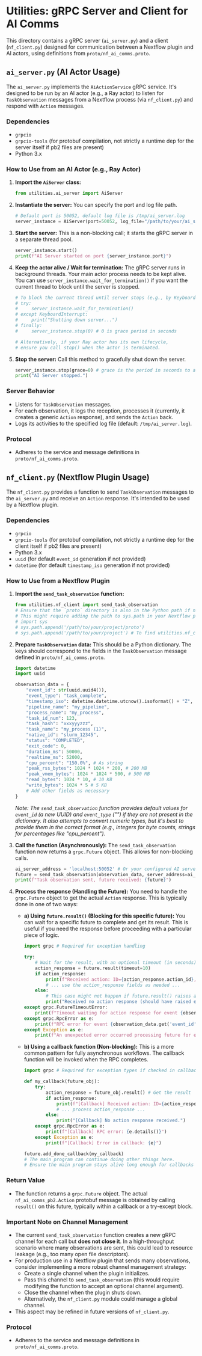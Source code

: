 # Utilities: gRPC Server and Client for AI Comms

This directory contains a gRPC server (`ai_server.py`) and a client (`nf_client.py`) designed for communication between a Nextflow plugin and AI actors, using definitions from `proto/nf_ai_comms.proto`.

## `ai_server.py` (AI Actor Usage)

The `ai_server.py` implements the `AiActionService` gRPC service. It's designed to be run by an AI actor (e.g., a Ray actor) to listen for `TaskObservation` messages from a Nextflow process (via `nf_client.py`) and respond with `Action` messages.

### Dependencies
- `grpcio`
- `grpcio-tools` (for protobuf compilation, not strictly a runtime dep for the server itself if pb2 files are present)
- Python 3.x

### How to Use from an AI Actor (e.g., Ray Actor)

1.  **Import the `AiServer` class:**
    ```python
    from utilities.ai_server import AiServer
    ```

2.  **Instantiate the server:**
    You can specify the port and log file path.
    ```python
    # Default port is 50052, default log file is /tmp/ai_server.log
    server_instance = AiServer(port=50052, log_file="/path/to/your/ai_server.log")
    ```

3.  **Start the server:**
    This is a non-blocking call; it starts the gRPC server in a separate thread pool.
    ```python
    server_instance.start()
    print(f"AI Server started on port {server_instance.port}")
    ```

4.  **Keep the actor alive / Wait for termination:**
    The gRPC server runs in background threads. Your main actor process needs to be kept alive. You can use `server_instance.wait_for_termination()` if you want the current thread to block until the server is stopped.
    ```python
    # To block the current thread until server stops (e.g., by KeyboardInterrupt or programmatically)
    # try:
    #     server_instance.wait_for_termination()
    # except KeyboardInterrupt:
    #     print("Shutting down server...")
    # finally:
    #     server_instance.stop(0) # 0 is grace period in seconds

    # Alternatively, if your Ray actor has its own lifecycle,
    # ensure you call stop() when the actor is terminated.
    ```

5.  **Stop the server:**
    Call this method to gracefully shut down the server.
    ```python
    server_instance.stop(grace=0) # grace is the period in seconds to allow ongoing RPCs to complete.
    print("AI Server stopped.")
    ```

### Server Behavior
-   Listens for `TaskObservation` messages.
-   For each observation, it logs the reception, processes it (currently, it creates a generic `Action` response), and sends the `Action` back.
-   Logs its activities to the specified log file (default: `/tmp/ai_server.log`).

### Protocol
-   Adheres to the service and message definitions in `proto/nf_ai_comms.proto`.

## `nf_client.py` (Nextflow Plugin Usage)

The `nf_client.py` provides a function to send `TaskObservation` messages to the `ai_server.py` and receive an `Action` response. It's intended to be used by a Nextflow plugin.

### Dependencies
- `grpcio`
- `grpcio-tools` (for protobuf compilation, not strictly a runtime dep for the client itself if pb2 files are present)
- Python 3.x
- `uuid` (for default `event_id` generation if not provided)
- `datetime` (for default `timestamp_iso` generation if not provided)

### How to Use from a Nextflow Plugin

1.  **Import the `send_task_observation` function:**
    ```python
    from utilities.nf_client import send_task_observation
    # Ensure that the `proto` directory is also in the Python path if nf_ai_comms_pb2 is not installed globally.
    # This might require adding the path to sys.path in your Nextflow plugin script:
    # import sys
    # sys.path.append('/path/to/your/project/proto')
    # sys.path.append('/path/to/your/project') # To find utilities.nf_client
    ```

2.  **Prepare `TaskObservation` data:**
    This should be a Python dictionary. The keys should correspond to the fields in the `TaskObservation` message defined in `proto/nf_ai_comms.proto`.
    ```python
    import datetime
    import uuid

    observation_data = {
        "event_id": str(uuid.uuid4()),
        "event_type": "task_complete",
        "timestamp_iso": datetime.datetime.utcnow().isoformat() + "Z",
        "pipeline_name": "my_pipeline",
        "process_name": "my_process",
        "task_id_num": 123,
        "task_hash": "xxxyyyzzz",
        "task_name": "my_process (1)",
        "native_id": "slurm_12345",
        "status": "COMPLETED",
        "exit_code": 0,
        "duration_ms": 50000,
        "realtime_ms": 52000,
        "cpu_percent": "150.0%", # As string
        "peak_rss_bytes": 1024 * 1024 * 200, # 200 MB
        "peak_vmem_bytes": 1024 * 1024 * 500, # 500 MB
        "read_bytes": 1024 * 10, # 10 KB
        "write_bytes": 1024 * 5 # 5 KB
        # Add other fields as necessary
    }
    ```
    *Note: The `send_task_observation` function provides default values for `event_id` (a new UUID) and `event_type` ("") if they are not present in the dictionary. It also attempts to convert numeric types, but it's best to provide them in the correct format (e.g., integers for byte counts, strings for percentages like "cpu_percent").*


3.  **Call the function (Asynchronously):**
    The `send_task_observation` function now returns a `grpc.Future` object. This allows for non-blocking calls.
    ```python
    ai_server_address = 'localhost:50052' # Or your configured AI server address
    future = send_task_observation(observation_data, server_address=ai_server_address)
    print(f"Task observation sent, future received: {future}")
    ```

4.  **Process the response (Handling the Future):**
    You need to handle the `grpc.Future` object to get the actual `Action` response. This is typically done in one of two ways:

    *   **a) Using `future.result()` (Blocking for this specific future):**
        You can wait for a specific future to complete and get its result. This is useful if you need the response before proceeding with a particular piece of logic.
        ```python
        import grpc # Required for exception handling

        try:
            # Wait for the result, with an optional timeout (in seconds)
            action_response = future.result(timeout=10)
            if action_response:
                print(f"Received action: ID={action_response.action_id}, Success={action_response.success}")
                # ... use the action_response fields as needed ...
            else:
                # This case might not happen if future.result() raises an exception on error
                print("Received no action response (should have raised exception on error).")
        except grpc.FutureTimeoutError:
            print(f"Timeout waiting for action response for event {observation_data.get('event_id')}")
        except grpc.RpcError as e:
            print(f"RPC error for event {observation_data.get('event_id')}: {e.details()} (code: {e.code()})")
        except Exception as e:
            print(f"An unexpected error occurred processing future for event {observation_data.get('event_id')}: {e}")
        ```

    *   **b) Using a callback function (Non-blocking):**
        This is a more common pattern for fully asynchronous workflows. The callback function will be invoked when the RPC completes.
        ```python
        import grpc # Required for exception types if checked in callback

        def my_callback(future_obj):
            try:
                action_response = future_obj.result() # Get the result
                if action_response:
                    print(f"[Callback] Received action: ID={action_response.action_id}, Success={action_response.success}")
                    # ... process action_response ...
                else:
                    print("[Callback] No action response received.")
            except grpc.RpcError as e:
                print(f"[Callback] RPC error: {e.details()}")
            except Exception as e:
                print(f"[Callback] Error in callback: {e}")

        future.add_done_callback(my_callback)
        # The main program can continue doing other things here.
        # Ensure the main program stays alive long enough for callbacks to fire.
        ```

### Return Value
-   The function returns a `grpc.Future` object. The actual `nf_ai_comms_pb2.Action` protobuf message is obtained by calling `result()` on this future, typically within a callback or a try-except block.

### Important Note on Channel Management
-   The current `send_task_observation` function creates a new gRPC channel for each call but **does not close it**. In a high-throughput scenario where many observations are sent, this could lead to resource leakage (e.g., too many open file descriptors).
-   For production use in a Nextflow plugin that sends many observations, consider implementing a more robust channel management strategy:
    -   Create a single channel when the plugin initializes.
    -   Pass this channel to `send_task_observation` (this would require modifying the function to accept an optional channel argument).
    -   Close the channel when the plugin shuts down.
    -   Alternatively, the `nf_client.py` module could manage a global channel.
-   This aspect may be refined in future versions of `nf_client.py`.

### Protocol
-   Adheres to the service and message definitions in `proto/nf_ai_comms.proto`.
